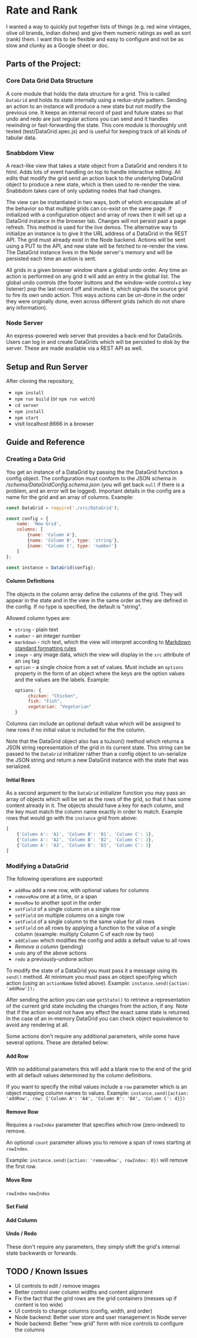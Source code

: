 # Rate and Rank

I wanted a way to quickly put together lists of things (e.g. red wine vintages, olive oil brands, indian dishes) and give them
numeric ratings as well as sort (rank) them. I want this to be flexible and easy to configure and not be as slow and clunky as
a Google sheet or doc.

## Parts of the Project:

### Core Data Grid Data Structure

A core module that holds the data structure for a grid. This is called `DataGrid` and holds its state
internally using a redux-style pattern. Sending an action to an instance will produce a new state but not modify the previous
one. It keeps an internal record of past and future states so that undo and redo are just regular actions you can send 
and it handles rewinding or fast-forwarding the state. This core module is thoroughly unit tested (test/DataGrid.spec.js)
and is useful for keeping track of all kinds of tabular data.

### Snabbdom View

A react-like view that takes a state object from a DataGrid and renders it to html. Adds lots of event handling on top
to handle interactive editing. All edits that modify the grid send an action back to the underlying DataGrid object to
produce a new state, which is then used to re-render the view. Snabbdom takes care of only updating nodes that had changes.

The view can be instantiated in two ways, both of which encapsulate all of the behavior so that multiple grids can
co-exist on the same page. If initialized with a configuration object and array of rows then it will set up a DataGrid
instance in the browser tab. Changes will not persist past a page refresh. This method is used for the live demos. The
alternative way to initialize an instance is to give it the URL address of a DataGrid in the REST API. The grid must
already exist in the Node backend. Actions will be sent using a PUT to the API, and new state will be fetched to re-render
the view. The DataGrid instance lives in the Node server's memory and will be persisted each time an action is sent.

All grids in a given browser window share a global undo order. Any time an action is performed on any grid it will add
an entry in the global list. The global undo controls (the footer buttons and the window-wide control+z key listener)
pop the last record off and invoke it, which signals the source grid to fire its own undo action. This ways actions can
be un-done in the order they were originally done, even across different grids (which do not share any information).

### Node Server

An express-powered web server that provides a back-end for DataGrids. Users can log in and create DataGrids which will
be persisted to disk by the server. These are made available via a REST API as well.

## Setup and Run Server

After cloning the repository, 
   * `npm install`
   * `npm run build` (or `npm run watch`)
   * `cd server` 
   * `npm install`
   * `npm start`
   * visit localhost:8666 in a browser

## Guide and Reference

### Creating a Data Grid

You get an instance of a DataGrid by passing the the DataGrid function a config object. The configuration must conform
to the JSON schema in _/schema/DataGridConfig.schema.json_ (you will get back `null` if there is a problem, and an error
will be logged). Important details in the config are a name for the grid and an array of columns. Example:

```javascript
const DataGrid = require('./src/DataGrid');

const config = {
    name: 'New Grid',
    columns: [
        {name: 'Column A'},
        {name: 'Column B', type: 'string'},
        {name: 'Column C', type: 'number'}
    ]
};

const instance = DataGrid(config);
```

#### Column Definitions

The objects in the column array define the columns of the grid. They will appear in the state and in the view in the 
same order as they are defined in the config. If no type is specified, the default is "string".

Allowed column types are:
   * `string` - plain text
   * `number` - an integer number
   * `markdown` - rich text, which the view will interpret according to [Markdown standard formatting rules](https://spec.commonmark.org/current/)
   * `image` - any image data, which the view will display in the `src` attribute of an `img` tag 
   * `option` - a single choice from a set of values. Must include an `options` property in the form of an object where 
                the keys are the option values and the values are the labels. Example:
        ```javascript
        options: {
             chicken: "Chicken",
             fish: "Fish",
             vegetarian: "Vegetarian"
        }
        ```

Columns can include an optional default value which will be assigned to new rows if no initial value is included for the
the column. 

Note that the DataGrid object also has a toJson() method which returns a JSON string representation of the grid in its
current state. This string can be passed to the `DataGrid` initializer rather than a config object to un-serialize the
JSON string and return a new DataGrid instance with the state that was serialized.

#### Initial Rows

As a second argument to the `DataGrid` initializer function you may pass an array of objects which will be set as the rows
of the grid, so that it has some content already in it. The objects should have a key for each column, and the key must
match the column name exactly in order to match. Example rows that would go with the `instance` grid from above:

```javascript
[
    {'Column A': 'A1', 'Column B': 'B1', 'Column C': 1},
    {'Column A': 'A2', 'Column B': 'B2', 'Column C': 2},
    {'Column A': 'A3', 'Column B': 'B3', 'Column C': 3}
]
```

### Modifying a DataGrid

The following operations are supported:

   * `addRow` add a new row, with optional values for columns
   * `removeRow` one at a time, or a span
   * `moveRow` to another spot in the order
   * `setField` of a single column on a single row
   * `setField` on multiple columns on a single row
   * `setField` of a single column to the same value for all rows
   * `setField` on all rows by applying a function to the value of a single column (example: multiply Column C of each row by two)
   * `addColumn` which modifies the config and adds a default value to all rows
   * _Remove a column_ (pending)
   * `undo` any of the above actions
   * `redo` a previously-undone action

To modify the state of a DataGrid you must pass it a message using its `send()` method. At minimum you must pass an object
specifying which action (using an `actionName` listed above). Example: `instance.send({action: 'addRow'});`

After sending the action you can use `getState()` to retrieve a representation of the current grid state including the 
changes from the action, if any. Note that if the action would not have any effect the exact same state is returned. In
the case of an in-memory DataGrid you can check object equivalence to avoid any rendering at all. 

Some actions don't require any additional parameters, while some have several options. These are detailed below:

#### Add Row
With no additional parameters this will add a blank row to the end of the grid with all default values determined by the
column definitions.

If you want to specify the initial values include a `row` parameter which is an object mapping column names to values.
Example: `instance.send({action: 'addRow', row: {'Column A': 'A4', 'Column B': 'B4', 'Column C': 4}})`

#### Remove Row
Requires a `rowIndex` parameter that specifies which row (zero-indexed) to remove. 

An optional `count` parameter allows you to remove a span of rows starting at `rowIndex`.

Example: `instance.send({action: 'removeRow', rowIndex: 0})` will remove the first row.

#### Move Row

`rowIndex`
`newIndex`

#### Set Field

#### Add Column

#### Undo / Redo
These don't require any parameters, they simply shift the grid's internal state backwards or forwards.

## TODO / Known Issues

   * UI controls to edit / remove images
   * Better control over column widths and content alignment
   * Fix the fact that the grid rows are the grid containers (messes up if content is too wide)
   * UI controls to change columns (config, width, and order)
   * Node backend: Better user store and user management in Node server
   * Node backend: Better "new grid" form with nice controls to configure the columns

   